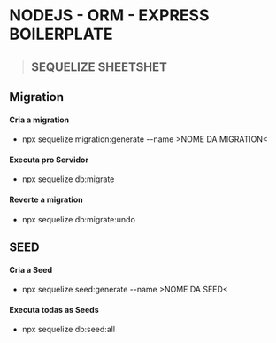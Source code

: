 # NODEJS - ORM - EXPRESS BOILERPLATE


> ##  SEQUELIZE SHEETSHET

 ## Migration

 #### Cria a migration
- npx sequelize migration:generate --name >NOME DA MIGRATION<

#### Executa pro Servidor

- npx sequelize db:migrate

#### Reverte a migration

- npx sequelize db:migrate:undo


## SEED

#### Cria a Seed
- npx sequelize seed:generate --name >NOME DA SEED<

#### Executa todas as Seeds
- npx sequelize db:seed:all